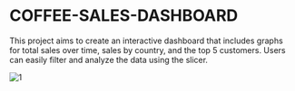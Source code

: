 # COFFEE-SALES-DASHBOARD
This project aims to create an interactive dashboard that includes graphs for total sales over time, sales by country, and the top 5 customers. Users can easily filter and analyze the data using the slicer.


![1](https://github.com/user-attachments/assets/1db543eb-7f3f-4bb8-8fc1-41a89d7b3abd)
